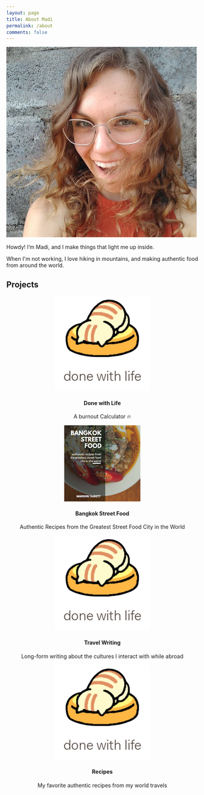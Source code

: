 ```yaml
---
layout: page
title: About Madi
permalink: /about
comments: false
---
```


<img class ="about_img" src="assets/images/about/happy_madi.jpg" alt="Madi Taskett">


Howdy! I’m Madi, and I make things that light me up inside. 

When I'm not working, I love hiking in mountains, and making authentic food from around the world.

## Projects

<div class="row">
  <div class="column">
    <center>
        <img class ="project_img" src="assets/images/about/done_with_life.png" alt="Done with Life">
        <h4>Done with Life</h4>
        <p>A burnout Calculator 🔥</p>
    </center>
  </div>
  <div class="column">
    <center>
        <img class ="project_img" src="assets/images/about/3.jpg" alt="bangkok Street Food">
        <h4>Bangkok Street Food</h4>
        <p>Authentic Recipes from the Greatest Street Food City in the World</p>
    </center>
  </div>
</div>

<div class="row">
  <div class="column">
    <center>
        <img class ="project_img" src="assets/images/about/done_with_life.png" alt="Travel Writing">
        <h4>Travel Writing</h4>
        <p>Long-form writing about the cultures I interact with while abroad</p>
    </center>
  </div>
  
  <div class="column">
    <center>
        <img class ="project_img" src="assets/images/about/done_with_life.png" alt="Recipes">
        <h4>Recipes</h4>
        <p>My favorite authentic recipes from my world travels</p>
    <center>    
  </div>
</div>
